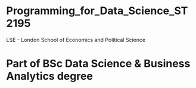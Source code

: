 # Programming_for_Data_Science_ST2195
LSE - London School of Economics and Political Science
# Part of BSc Data Science & Business Analytics degree
